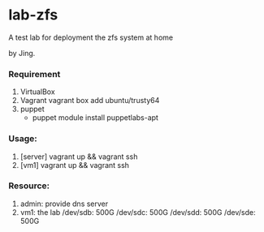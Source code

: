 # lab-zfs

A test lab for deployment the zfs system at home

by Jing.

### Requirement
1. VirtualBox
2. Vagrant
	vagrant box add ubuntu/trusty64
3. puppet
	- puppet module install puppetlabs-apt

### Usage:
1. [server] vagrant up && vagrant ssh
2. [vm1] vagrant up && vagrant ssh

### Resource:
1. admin: provide dns server
2. vm1: the lab
   /dev/sdb: 500G
   /dev/sdc: 500G
   /dev/sdd: 500G
   /dev/sde: 500G

